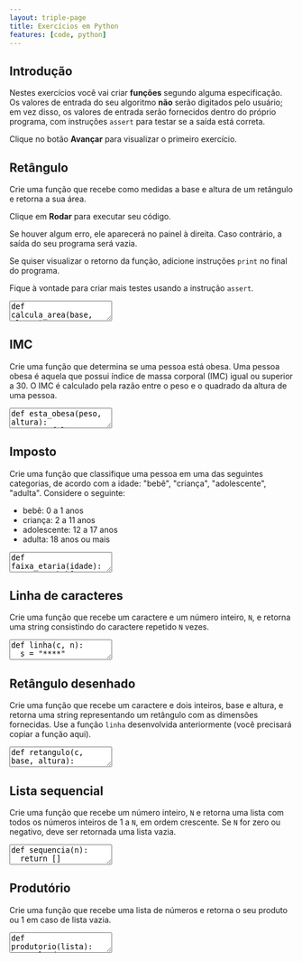 ```yaml
---
layout: triple-page
title: Exercícios em Python
features: [code, python]
---
```


## Introdução

Nestes exercícios você vai criar **funções** segundo alguma especificação. Os valores de entrada do seu algoritmo **não** serão digitados pelo usuário; em vez disso, os valores de entrada serão fornecidos dentro do próprio programa, com instruções `assert` para testar se a saída está correta.

Clique no botão **Avançar** para visualizar o primeiro exercício.

## Retângulo

Crie uma função que recebe como medidas a base e altura de um retângulo e retorna a sua área.

Clique em **Rodar** para executar seu código.

Se houver algum erro, ele aparecerá no painel à direita. Caso contrário, a saída do seu programa será vazia.

Se quiser visualizar o retorno da função, adicione instruções `print` no final do programa.

Fique à vontade para criar mais testes usando a instrução `assert`.

<textarea class="code lang-python">
def calcula_area(base, altura):
  return 0

assert calcula_area(0, 0) == 0
assert calcula_area(3, 4) == 12
</textarea>

## IMC

Crie uma função que determina se uma pessoa está obesa. Uma pessoa obesa é aquela que possui índice de massa corporal (IMC) igual ou superior a 30. O IMC é calculado pela razão entre o peso e o quadrado da altura de uma pessoa.

<textarea class="code lang-python">
def esta_obesa(peso, altura):
  return false

assert esta_obesa(70, 1.70) == False
assert esta_obesa(170, 1.70) == True
</textarea>

## Imposto

Crie uma função que classifique uma pessoa em uma das seguintes categorias, de acordo com a idade: "bebê", "criança", "adolescente", "adulta". Considere o seguinte:

- bebê: 0 a 1 anos
- criança: 2 a 11 anos
- adolescente: 12 a 17 anos
- adulta: 18 anos ou mais

<textarea class="code lang-python">
def faixa_etaria(idade):
  return "bebê"

assert faixa_etaria(0) == "bebê"
assert faixa_etaria(1) == "bebê"
assert faixa_etaria(2) == "criança"
assert faixa_etaria(11) == "criança"
assert faixa_etaria(12) == "adolescente"
assert faixa_etaria(17) == "adolescente"
assert faixa_etaria(18) == "adulta"
assert faixa_etaria(81) == "adulta"
</textarea>

## Linha de caracteres

Crie uma função que recebe um caractere e um número inteiro, `N`, e retorna uma string consistindo do caractere repetido `N` vezes.

<textarea class="code lang-python">
def linha(c, n):
  s = "****"
  return s

assert linha("*", 5) == "*****"
assert linha("#", 2) == "##"
assert linha("@", 0) == ""
</textarea>

## Retângulo desenhado

Crie uma função que recebe um caractere e dois inteiros, base e altura, e retorna uma string representando um retângulo com as dimensões fornecidas. Use a função `linha` desenvolvida anteriormente (você precisará copiar a função aqui).

<textarea class="code lang-python">
def retangulo(c, base, altura):
  s = "****"
  s += "****"
  return s

### Testes
assert retangulo("*", 4, 2).strip() == "****\n****"
assert retangulo("#", 5, 1).strip() == "#####"
</textarea>

## Lista sequencial

Crie uma função que recebe um número inteiro, `N` e retorna uma lista com todos os números inteiros de 1 a `N`, em ordem crescente. Se `N` for zero ou negativo, deve ser retornada uma lista vazia.

<textarea class="code lang-python">
def sequencia(n):
  return []

### Testes
assert sequencia(3) == [1, 2, 3]
assert sequencia(1) == [1]
assert sequencia(-1) == []
</textarea>

## Produtório

Crie uma função que recebe uma lista de números e retorna o seu produto ou 1 em caso de lista vazia.

<textarea class="code lang-python">
def produtorio(lista):
  resultado = 1
  return resultado

### Testes
assert produtorio([]) == 1
assert produtorio([1, 2, 3]) == 6
assert produtorio([1, 0, 3]) == 0
</textarea>
